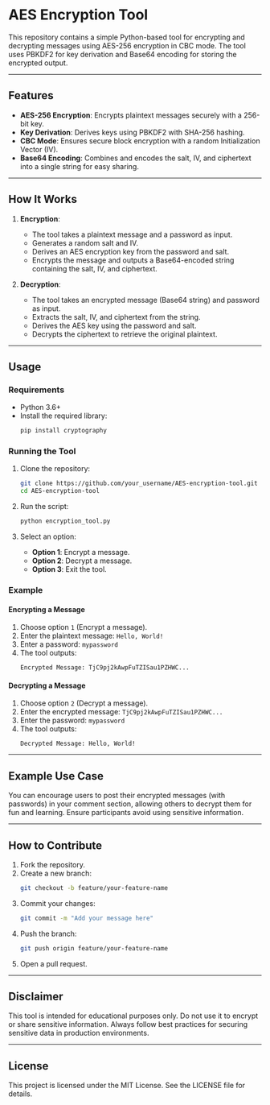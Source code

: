 # AES Encryption Tool

This repository contains a simple Python-based tool for encrypting and decrypting messages using AES-256 encryption in CBC mode. The tool uses PBKDF2 for key derivation and Base64 encoding for storing the encrypted output.

---

## Features
- **AES-256 Encryption**: Encrypts plaintext messages securely with a 256-bit key.
- **Key Derivation**: Derives keys using PBKDF2 with SHA-256 hashing.
- **CBC Mode**: Ensures secure block encryption with a random Initialization Vector (IV).
- **Base64 Encoding**: Combines and encodes the salt, IV, and ciphertext into a single string for easy sharing.

---

## How It Works
1. **Encryption**:
   - The tool takes a plaintext message and a password as input.
   - Generates a random salt and IV.
   - Derives an AES encryption key from the password and salt.
   - Encrypts the message and outputs a Base64-encoded string containing the salt, IV, and ciphertext.

2. **Decryption**:
   - The tool takes an encrypted message (Base64 string) and password as input.
   - Extracts the salt, IV, and ciphertext from the string.
   - Derives the AES key using the password and salt.
   - Decrypts the ciphertext to retrieve the original plaintext.

---

## Usage

### Requirements
- Python 3.6+
- Install the required library:
  ```bash
  pip install cryptography
  ```

### Running the Tool
1. Clone the repository:
   ```bash
   git clone https://github.com/your_username/AES-encryption-tool.git
   cd AES-encryption-tool
   ```

2. Run the script:
   ```bash
   python encryption_tool.py
   ```

3. Select an option:
   - **Option 1**: Encrypt a message.
   - **Option 2**: Decrypt a message.
   - **Option 3**: Exit the tool.

### Example
#### Encrypting a Message
1. Choose option `1` (Encrypt a message).
2. Enter the plaintext message: `Hello, World!`
3. Enter a password: `mypassword`
4. The tool outputs:
   ```
   Encrypted Message: TjC9pj2kAwpFuTZISau1PZHWC...
   ```

#### Decrypting a Message
1. Choose option `2` (Decrypt a message).
2. Enter the encrypted message: `TjC9pj2kAwpFuTZISau1PZHWC...`
3. Enter the password: `mypassword`
4. The tool outputs:
   ```
   Decrypted Message: Hello, World!
   ```

---

## Example Use Case
You can encourage users to post their encrypted messages (with passwords) in your comment section, allowing others to decrypt them for fun and learning. Ensure participants avoid using sensitive information.

---

## How to Contribute
1. Fork the repository.
2. Create a new branch:
   ```bash
   git checkout -b feature/your-feature-name
   ```
3. Commit your changes:
   ```bash
   git commit -m "Add your message here"
   ```
4. Push the branch:
   ```bash
   git push origin feature/your-feature-name
   ```
5. Open a pull request.

---

## Disclaimer
This tool is intended for educational purposes only. Do not use it to encrypt or share sensitive information. Always follow best practices for securing sensitive data in production environments.

---

## License
This project is licensed under the MIT License. See the LICENSE file for details.
